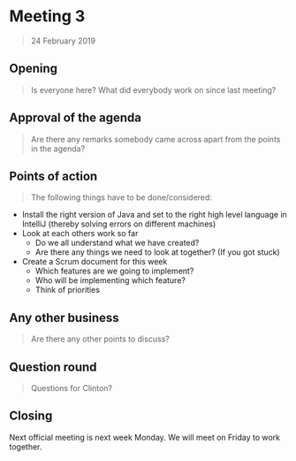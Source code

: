 # Meeting 3
> 24 February 2019 
## Opening

> Is everyone here? What did everybody work on since last meeting?
## Approval of the agenda

> Are there any remarks somebody came across apart from the points in the agenda?

## Points of action

> The following things have to be done/considered:
- Install the right version of Java and set to the right high level language in IntelliJ (thereby solving errors on different machines)
- Look at each others work so far
	- Do we all understand what we have created?
	- Are there any things we need to look at together? (If you got stuck)
- Create a Scrum document for this week
	- Which features are we going to implement?
	- Who will be implementing which feature?
	- Think of priorities



## Any other business

> Are there any other points to discuss?
## Question round

> Questions for Clinton? 

## Closing
> 
Next official meeting is next week Monday. We will meet on Friday to work together.